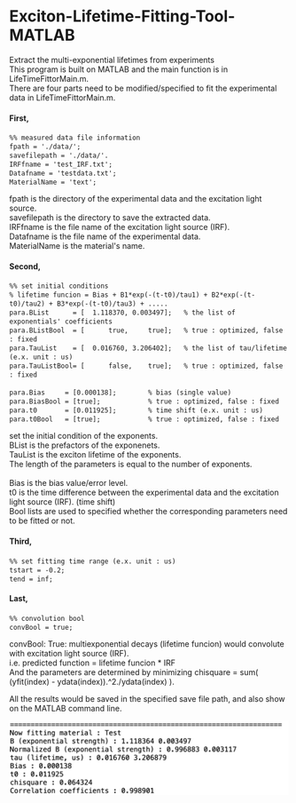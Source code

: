 # Exciton-Lifetime-Fitting-Tool-MATLAB
Extract the multi-exponential lifetimes from experiments <br/>
This program is built on MATLAB and the main function is in LifeTimeFittorMain.m. <br/>
There are four parts need to be modified/specified to fit the experimental data in LifeTimeFittorMain.m. <br/>

#### First,

    %% measured data file information
    fpath = './data/';
    savefilepath = './data/'. 
    IRFfname = 'test_IRF.txt';
    Datafname = 'testdata.txt';
    MaterialName = 'text';
    
fpath is the directory of the experimental data and the excitation light source.  <br/>
savefilepath is the directory to save the extracted data. <br/>
IRFfname is the file name of the excitation light source (IRF). <br/>
Datafname is the file name of the experimental data. <br/>
MaterialName is the material's name. <br/>



#### Second, 
    
    %% set initial conditions
    % lifetime funcion = Bias + B1*exp(-(t-t0)/tau1) + B2*exp(-(t-t0)/tau2) + B3*exp(-(t-t0)/tau3) + .....   
    para.BList      = [  1.118370, 0.003497];   % the list of exponentials' coefficients
    para.BListBool  = [      true,     true];   % true : optimized, false : fixed
    para.TauList    = [  0.016760, 3.206402];   % the list of tau/lifetime (e.x. unit : us)
    para.TauListBool= [      false,    true];   % true : optimized, false : fixed
    
    para.Bias     = [0.000138];        % bias (single value)
    para.BiasBool = [true];            % true : optimized, false : fixed
    para.t0       = [0.011925];        % time shift (e.x. unit : us)
    para.t0Bool   = [true];            % true : optimized, false : fixed
    
    
set the initial condition of the exponents. <br/>
BList is the prefactors of the exponenets. <br/>
TauList is the exciton lifetime of the exponents. <br/>
The length of the parameters is equal to the number of exponents. <br/>
<br/>
Bias is the bias value/error level. <br/>
t0 is the time difference between the experimental data and the excitation light source (IRF). (time shift) <br/>
Bool lists are used to specified whether the corresponding parameters need to be fitted or not.  <br/>





#### Third, 

    %% set fitting time range (e.x. unit : us)
    tstart = -0.2;
    tend = inf;
    
    

#### Last,

    %% convolution bool
    convBool = true;
    
convBool: True:  multiexponential decays (lifetime funcion) would convolute with excitation light source (IRF).   <br/>
                 i.e. predicted function = lifetime funcion * IRF <br/>
And the parameters are determined by minimizing chisquare = sum( (yfit(index) - ydata(index)).^2./ydata(index) ). <br/>
    
    
All the results would be saved in the specified save file path, and also show on the MATLAB command line.

![image](https://github.com/d04943016/Exciton-Lifetime-Fitting-Tool-MATLAB/blob/main/Test/Test/CommandLine.jpg)




